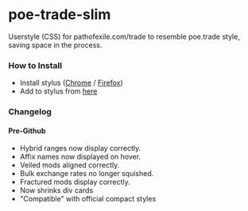 # poe-trade-slim
Userstyle (CSS) for pathofexile.com/trade to resemble poe.trade style, saving space in the process.
### How to Install
- Install stylus ([Chrome](https://chrome.google.com/webstore/detail/stylus/clngdbkpkpeebahjckkjfobafhncgmne) / [Firefox](https://addons.mozilla.org/en-US/firefox/addon/styl-us/))
- Add to stylus from [here](https://userstyles.org/styles/161261/poe-trade-slim)
### Changelog
#### Pre-Github
- Hybrid ranges now display correctly.
- Affix names now displayed on hover.
- Veiled mods aligned correctly.
- Bulk exchange rates no longer squished.
- Fractured mods display correctly.
- Now shrinks div cards
- "Compatible" with official compact styles